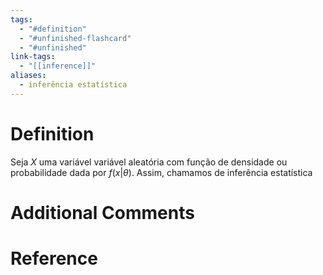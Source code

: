 ```yaml
---
tags:
  - "#definition"
  - "#unfinished-flashcard"
  - "#unfinished"
link-tags:
  - "[[inference]]"
aliases:
  - inferência estatística
---
```

# Definition 
Seja $X$ uma variável variável aleatória com função de densidade ou probabilidade dada por $f(x|\theta)$. Assim, chamamos de inferência estatística 

# Additional Comments


# Reference




